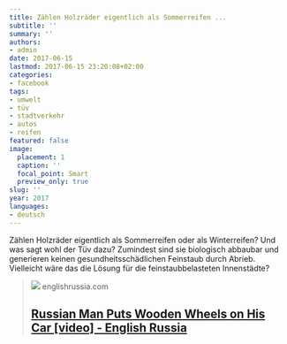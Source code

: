 ```yaml
---
title: Zählen Holzräder eigentlich als Sommerreifen ...
subtitle: ''
summary: ''
authors:
- admin
date: 2017-06-15
lastmod: 2017-06-15 23:20:08+02:00
categories:
- facebook
tags:
- umwelt
- tüv
- stadtverkehr
- autos
- reifen
featured: false
image:
  placement: 1
  caption: ''
  focal_point: Smart
  preview_only: true
slug: ''
year: 2017
languages:
- deutsch
---
```


Zählen Holzräder eigentlich als Sommerreifen oder als Winterreifen? Und was sagt wohl der Tüv dazu? Zumindest sind sie biologisch abbaubar und generieren keinen gesundheitsschädlichen Feinstaub durch Abrieb. Vielleicht wäre das die Lösung für die feinstaubbelasteten Innenstädte?
> [![](https://englishrussia.com/wp-content/uploads/2017/06/0894cf1926f813a2c78ff761ef99b311.png)](http://englishrussia.com/2017/06/13/russian-man-puts-wooden-wheels-on-his-car-video/)
> englishrussia.com
> ## [Russian Man Puts Wooden Wheels on His Car [video] - English Russia](http://englishrussia.com/2017/06/13/russian-man-puts-wooden-wheels-on-his-car-video/)
>